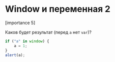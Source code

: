 # Window и переменная 2

[importance 5]

Каков будет результат (перед `a` нет `var`)?

```js
if ("a" in window) {
    a = 1;
}
alert(a);
```

